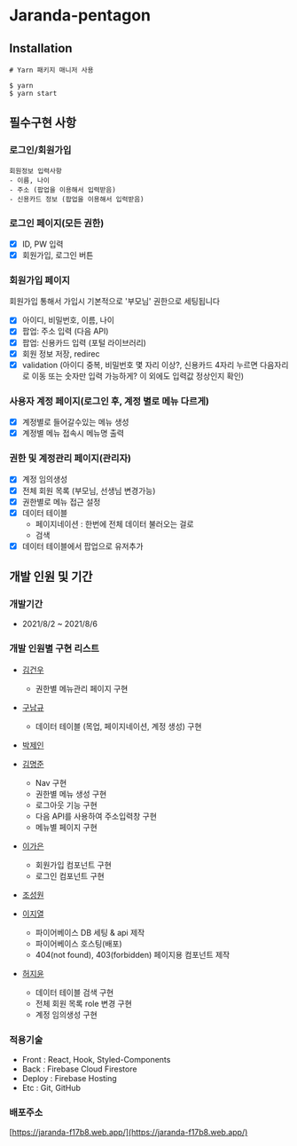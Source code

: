 # Jaranda-pentagon

## Installation

```
# Yarn 패키지 매니저 사용

$ yarn
$ yarn start
```

## 필수구현 사항

### 로그인/회원가입

```
회원정보 입력사항
- 이름, 나이
- 주소 (팝업을 이용해서 입력받음)
- 신용카드 정보 (팝업을 이용해서 입력받음)
```

### 로그인 페이지(모든 권한)

- [x] ID, PW 입력
- [x] 회원가입, 로그인 버튼

### 회원가입 페이지

회원가입 통해서 가입시 기본적으로 '부모님' 권한으로 세팅됩니다

- [x] 아이디, 비밀번호, 이름, 나이
- [x] 팝업: 주소 입력 (다음 API)
- [x] 팝업: 신용카드 입력 (포털 라이브러리)
- [x] 회원 정보 저장, redirec
- [x] validation (아이디 중복, 비밀번호 몇 자리 이상?, 신용카드 4자리 누르면 다음자리로 이동 또는 숫자만 입력 가능하게? 이 외에도 입력값 정상인지 확인)

### 사용자 계정 페이지(로그인 후, 계정 별로 메뉴 다르게)

- [x] 계정별로 들어갈수있는 메뉴 생성
- [x] 계정별 메뉴 접속시 메뉴명 출력

### 권한 및 계정관리 페이지(관리자)

- [x] 계정 임의생성
- [x] 전체 회원 목록 (부모님, 선생님 변경가능)
- [x] 권한별로 메뉴 접근 설정
- [x] 데이터 테이블
  - 페이지네이션 : 한번에 전체 데이터 불러오는 걸로
  - 검색
- [x] 데이터 테이블에서 팝업으로 유저추가

## 개발 인원 및 기간

### 개발기간

- 2021/8/2 ~ 2021/8/6

### 개발 인원별 구현 리스트

- [김건우](https://github.com/kim-gunwoo)

  - 권한별 메뉴관리 페이지 구현

- [구남규](https://github.com/nain93)

  - 데이터 테이블 (목업, 페이지네이션, 계정 생성) 구현

- [박제인](https://github.com/pjainxido)

- [김명준](https://github.com/JOHNKIM-KK)

  - Nav 구현
  - 권한별 메뉴 생성 구현
  - 로그아웃 기능 구현
  - 다음 API를 사용하여 주소입력창 구현
  - 메뉴별 페이지 구현

- [이가은](https://github.com/salybu)
  - 회원가입 컴포넌트 구현
  - 로그인 컴포넌트 구현
- [조성원](https://github.com/JSWww)

- [이지열](https://github.com/highspirit7)
  - 파이어베이스 DB 세팅 & api 제작
  - 파이어베이스 호스팅(배포)
  - 404(not found), 403(forbidden) 페이지용 컴포넌트 제작
- [허지윤](https://github.com/jiyoon1156)
  - 데이터 테이블 검색 구현
  - 전체 회원 목록 role 변경 구현
  - 계정 임의생성 구현

### 적용기술

- Front : React, Hook, Styled-Components
- Back : Firebase Cloud Firestore
- Deploy : Firebase Hosting
- Etc : Git, GitHub

### 배포주소

[https://jaranda-f17b8.web.app/](https://jaranda-f17b8.web.app/)
